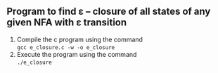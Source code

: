 ## Program  to find ε – closure of all states of any given NFA with ε transition
1. Compile the c program using the command  
      `gcc e_closure.c -w -o e_closure`
2. Execute the program using the command  
      `./e_closure`
